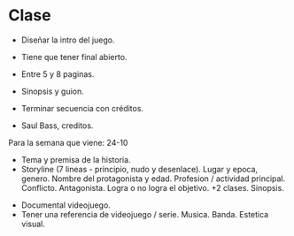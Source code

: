 # Clase

* Diseñar la intro del juego.
* Tiene que tener final abierto.
* Entre 5 y 8 paginas.
* Sinopsis y guion.
* Terminar secuencia con créditos.

* Saul Bass, creditos.

Para la semana que viene:
24-10 
* Tema y premisa de la historia. 
* Storyline (7 lineas - principio, nudo y desenlace). Lugar y epoca, genero. Nombre del protagonista y edad. Profesion / actividad principal. Conflicto. Antagonista. Logra o no logra el objetivo. 
+2 clases. Sinopsis.
+ Documental videojuego.
+ Tener una referencia de videojuego / serie. Musica. Banda. Estetica visual. 


